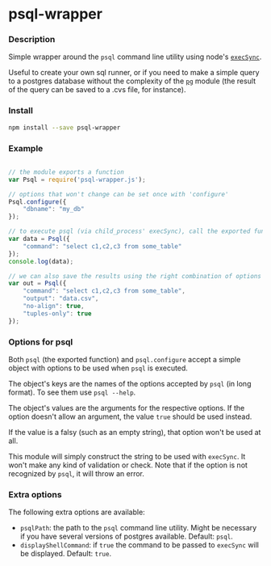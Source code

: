 # psql-wrapper

### Description

Simple wrapper around the `psql` command line utility using node's [`execSync`](https://nodejs.org/api/child_process.html#child_process_child_process_execsync_command_options).

Useful to create your own sql runner, or if you need to make a simple query to a postgres database without the complexity of the [`pg`](https://github.com/brianc/node-postgres) module (the result of the query can be saved to a .cvs file, for instance).

### Install

```sh
npm install --save psql-wrapper
```

### Example

```js

// the module exports a function
var Psql = require('psql-wrapper.js');

// options that won't change can be set once with 'configure'
Psql.configure({
    "dbname": "my_db"
});

// to execute psql (via child_process' execSync), call the exported function
var data = Psql({
    "command": "select c1,c2,c3 from some_table"
});
console.log(data);

// we can also save the results using the right combination of options from psql
var out = Psql({
    "command": "select c1,c2,c3 from some_table",
    "output": "data.csv",
    "no-align": true,
    "tuples-only": true
});

```

### Options for psql

Both `psql` (the exported function) and `psql.configure` accept a simple object with options to be used when `psql` is executed.

The object's keys are the names of the options accepted by `psql` (in long format). To see them use `psql --help`.

The object's values are the arguments for the respective options. If the option doesn't allow an argument, the value `true` should be used instead.

If the value is a falsy (such as an empty string), that option won't be used at all.

This module will simply construct the string to be used with `execSync`. It won't make any kind of validation or check. Note that if the option is not recognized by `psql`, it will throw an error.

### Extra options

The following extra options are available:

 - `psqlPath`: the path to the `psql` command line utility. Might be necessary if you have several versions of postgres available. Default: `psql`.
 - `displayShellCommand`: if `true` the command to be passed to `execSync` will be displayed. Default: `true`.
 
